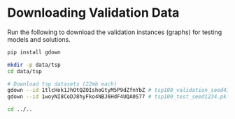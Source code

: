 # Downloading Validation Data 

Run the following to download the validation instances (graphs) for testing models and solutions. 

```bash
pip install gdown

mkdir -p data/tsp
cd data/tsp

# Download tsp datasets (22mb each)
gdown --id 1tlcHok1JhOtQZOIshoGtyM5P9dZfnYbZ # tsp100_validation_seed4321.pkl
gdown --id 1woyNI8CoDJ8hyFko4NBJ6HdF4UQA0S77 # tsp100_test_seed1234.pkl

cd ../..

```
